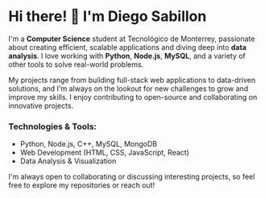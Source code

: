 # Hi there! 👋 I'm Diego Sabillon

I'm a **Computer Science** student at Tecnológico de Monterrey, passionate about creating efficient, scalable applications and diving deep into **data analysis**. I love working with **Python**, **Node.js**, **MySQL**, and a variety of other tools to solve real-world problems.

My projects range from building full-stack web applications to data-driven solutions, and I'm always on the lookout for new challenges to grow and improve my skills. I enjoy contributing to open-source and collaborating on innovative projects.

### Technologies & Tools:
- Python, Node.js, C++, MySQL, MongoDB
- Web Development (HTML, CSS, JavaScript, React)
- Data Analysis & Visualization

I'm always open to collaborating or discussing interesting projects, so feel free to explore my repositories or reach out!
